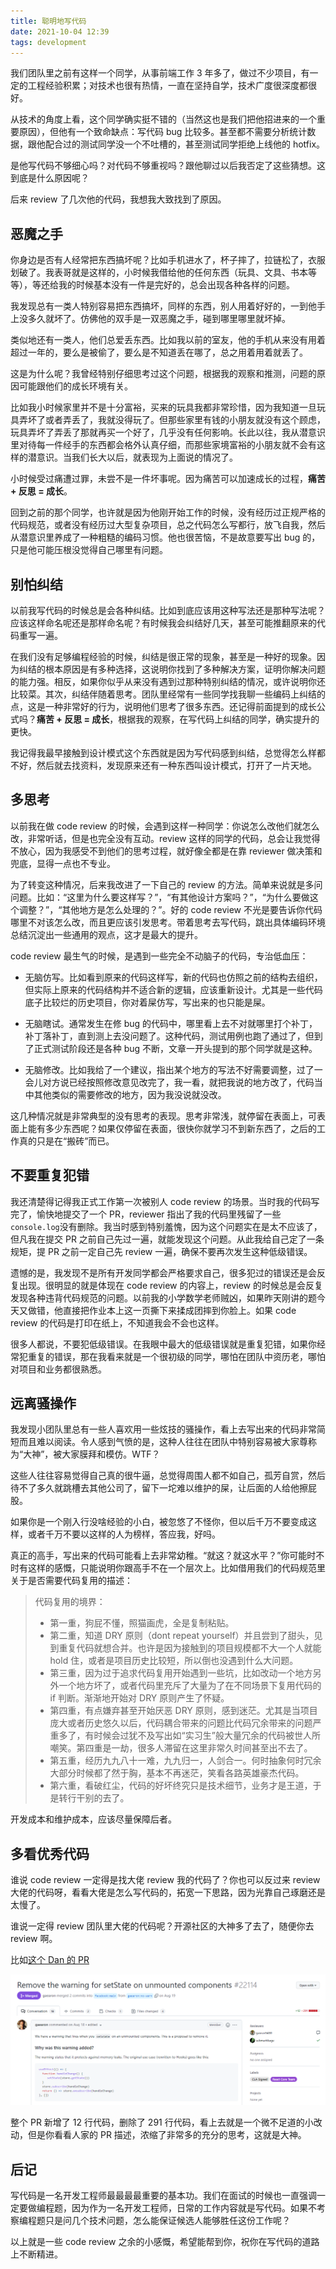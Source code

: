 ```yaml
---
title: 聪明地写代码
date: 2021-10-04 12:39
tags: development
---
```


我们团队里之前有这样一个同学，从事前端工作 3 年多了，做过不少项目，有一定的工程经验积累；对技术也很有热情，一直在坚持自学，技术广度很深度都很好。

从技术的角度上看，这个同学确实挺不错的（当然这也是我们把他招进来的一个重要原因），但他有一个致命缺点：写代码 bug 比较多。甚至都不需要分析统计数据，跟他配合过的测试同学没一个不吐槽的，甚至测试同学拒绝上线他的 hotfix。

是他写代码不够细心吗？对代码不够重视吗？跟他聊过以后我否定了这些猜想。这到底是什么原因呢？

后来 review 了几次他的代码，我想我大致找到了原因。

## 恶魔之手

你身边是否有人经常把东西搞坏呢？比如手机进水了，杯子摔了，拉链松了，衣服划破了。我表哥就是这样的，小时候我借给他的任何东西（玩具、文具、书本等等），等还给我的时候基本没有一件是完好的，总会出现各种各样的问题。

我发现总有一类人特别容易把东西搞坏，同样的东西，别人用着好好的，一到他手上没多久就坏了。仿佛他的双手是一双恶魔之手，碰到哪里哪里就坏掉。

类似地还有一类人，他们总爱丢东西。比如我以前的室友，他的手机从来没有用着超过一年的，要么是被偷了，要么是不知道丢在哪了，总之用着用着就丢了。

这是为什么呢？我曾经特别仔细思考过这个问题，根据我的观察和推测，问题的原因可能跟他们的成长环境有关。

比如我小时候家里并不是十分富裕，买来的玩具我都非常珍惜，因为我知道一旦玩具弄坏了或者弄丢了，我就没得玩了。但那些家里有钱的小朋友就没有这个顾虑，玩具弄坏了弄丢了那就再买一个好了，几乎没有任何影响。长此以往，我从潜意识里对待每一件经手的东西都会格外认真仔细，而那些家境富裕的小朋友就不会有这样的潜意识。当我们长大以后，就表现为上面说的情况了。

小时候受过痛遭过罪，未尝不是一件坏事呢。因为痛苦可以加速成长的过程，**痛苦 + 反思 = 成长**。

回到之前的那个同学，也许就是因为他刚开始工作的时候，没有经历过正规严格的代码规范，或者没有经历过大型复杂项目，总之代码怎么写都行，放飞自我，然后从潜意识里养成了一种粗糙的编码习惯。他也很苦恼，不是故意要写出 bug 的，只是他可能压根没觉得自己哪里有问题。

## 别怕纠结

以前我写代码的时候总是会各种纠结。比如到底应该用这种写法还是那种写法呢？应该这样命名呢还是那样命名呢？有时候我会纠结好几天，甚至可能推翻原来的代码重写一遍。

在我们没有足够编程经验的时候，纠结是很正常的现象，甚至是一种好的现象。因为纠结的根本原因是有多种选择，这说明你找到了多种解决方案，证明你解决问题的能力强。相反，如果你似乎从来没有遇到过那种特别纠结的情况，或许说明你还比较菜。其次，纠结伴随着思考。团队里经常有一些同学找我聊一些编码上纠结的点，这是一种非常好的行为，说明他们思考了很多东西。还记得前面提到的成长公式吗？**痛苦 + 反思 = 成长**，根据我的观察，在写代码上纠结的同学，确实提升的更快。

我记得我最早接触到设计模式这个东西就是因为写代码感到纠结，总觉得怎么样都不好，然后就去找资料，发现原来还有一种东西叫设计模式，打开了一片天地。

## 多思考

以前我在做 code review 的时候，会遇到这样一种同学：你说怎么改他们就怎么改，非常听话，但是也完全没有互动。review 这样的同学的代码，总会让我觉得不放心，因为我感受不到他们的思考过程，就好像全都是在靠 reviewer 做决策和兜底，显得一点也不专业。

为了转变这种情况，后来我改进了一下自己的 review 的方法。简单来说就是多问问题。比如：“这里为什么要这样写？”，“有其他设计方案吗？”，“为什么要做这个调整？”，“其他地方是怎么处理的？”。好的 code review 不光是要告诉你代码哪里不对该怎么改，而且更应该引发思考。带着思考去写代码，跳出具体编码环境总结沉淀出一些通用的观点，这才是最大的提升。

code review 最生气的时候，是遇到一些完全不动脑子的代码，专治低血压：

- 无脑仿写。比如看到原来的代码这样写，新的代码也仿照之前的结构去组织，但实际上原来的代码结构并不适合新的逻辑，应该重新设计。尤其是一些代码底子比较烂的历史项目，你对着屎仿写，写出来的也只能是屎。

- 无脑瞎试。通常发生在修 bug 的代码中，哪里看上去不对就哪里打个补丁，补丁落补丁，直到测上去没问题了。这种代码，测试用例也跑了通过了，但到了正式测试阶段还是各种 bug 不断，文章一开头提到的那个同学就是这种。

- 无脑修改。比如我给了一个建议，指出某个地方的写法不好需要调整，过了一会儿对方说已经按照修改意见改完了，我一看，就把我说的地方改了，代码当中其他类似的需要修改的地方，因为我没说就没改。

这几种情况就是非常典型的没有思考的表现。思考非常浅，就停留在表面上，可表面上能有多少东西呢？如果仅停留在表面，很快你就学习不到新东西了，之后的工作真的只是在“搬砖”而已。

## 不要重复犯错

我还清楚得记得我正式工作第一次被别人 code review 的场景。当时我的代码写完了，愉快地提交了一个 PR，reviewer 指出了我的代码里残留了一些`console.log`没有删除。我当时感到特别羞愧，因为这个问题实在是太不应该了，但凡我在提交 PR 之前自己先过一遍，就能发现这个问题。从此我给自己定了一条规矩，提 PR 之前一定自己先 review 一遍，确保不要再次发生这种低级错误。

遗憾的是，我发现不是所有开发同学都会严格要求自己，很多犯过的错误还是会反复出现。很明显的就是体现在 code review 的内容上，review 的时候总是会反复发现各种违背代码规范的问题。以前我的小学数学老师贼凶，如果昨天刚讲的题今天又做错，他直接把作业本上这一页撕下来揉成团摔到你脸上。如果 code review 的代码是打印在纸上，不知道我会不会也这样。

很多人都说，不要犯低级错误。在我眼中最大的低级错误就是重复犯错，如果你经常犯重复的错误，那在我看来就是一个很初级的同学，哪怕在团队中资历老，哪怕对项目和业务都很熟悉。

## 远离骚操作

我发现小团队里总有一些人喜欢用一些炫技的骚操作，看上去写出来的代码非常简短而且难以阅读。令人感到气愤的是，这种人往往在团队中特别容易被大家尊称为“大神”，被大家膜拜和模仿。WTF？

这些人往往容易觉得自己真的很牛逼，总觉得周围人都不如自己，孤芳自赏，然后待不了多久就跳槽去其他公司了，留下一坨难以维护的屎，让后面的人给他擦屁股。

如果你是一个刚入行没啥经验的小白，被忽悠了不怪你，但以后千万不要变成这样，或者千万不要以这样的人为榜样，答应我，好吗。

真正的高手，写出来的代码可能看上去非常幼稚。“就这？就这水平？”你可能时不时有这样的感慨，只能说明你跟高手不在一个层次上。比如借用我们的代码规范里关于是否需要代码复用的描述：

> 代码复用的境界：
>
> - 第一重，狗屁不懂，照猫画虎，全是复制粘贴。
> - 第二重，知道 DRY 原则（dont repeat yourself）并且尝到了甜头，见到重复代码就想合并。也许是因为接触到的项目规模都不大一个人就能 hold 住，或者是项目历史比较短，所以倒也没遇到什么大问题。
> - 第三重，因为过于追求代码复用开始遇到一些坑，比如改动一个地方另外一个地方坏了，或者代码里充斥了大量为了在不同场景下复用代码的 if 判断。渐渐地开始对 DRY 原则产生了怀疑。
> - 第四重，有点嫌弃甚至开始厌恶 DRY 原则，感到迷茫。尤其是当项目庞大或者历史悠久以后，代码耦合带来的问题比代码冗余带来的问题严重多了，有时候会过犹不及写出如“实习生”般大量冗余的代码被世人所嘲笑。第四重是一劫，很多人滞留在这里非常久时间甚至出不去了。
> - 第五重，经历九九八十一难，九九归一，人剑合一。何时抽象何时冗余大部分时候都了然于胸，基本不再迷茫，笑看各路英雄豪杰代码。
> - 第六重，看破红尘，代码的好坏终究只是技术细节，业务才是王道，于是转行干别的去了。

开发成本和维护成本，应该尽量保障后者。

## 多看优秀代码

谁说 code review 一定得是找大佬 review 我的代码了？你也可以反过来 review 大佬的代码呀，看看大佬是怎么写代码的，拓宽一下思路，因为光靠自己琢磨还是太慢了。

谁说一定得 review 团队里大佬的代码呢？开源社区的大神多了去了，随便你去 review 啊。

比如[这个 Dan 的 PR](https://github.com/facebook/react/pull/22114)

![dan's pr](./dan-pr.png)

整个 PR 新增了 12 行代码，删除了 291 行代码，看上去就是一个微不足道的小改动，但是你看看人家的 PR 描述，浓缩了非常多的充分的思考，这就是大神。

## 后记

写代码是一名开发工程师最最最最重要的基本功。我们在面试的时候也一直强调一定要做编程题，因为作为一名开发工程师，日常的工作内容就是写代码。如果不考察编程题只是问几个技术问题，怎么能保证候选人能够胜任这份工作呢？

以上就是一些 code review 之余的小感慨，希望能帮到你，祝你在写代码的道路上不断精进。
